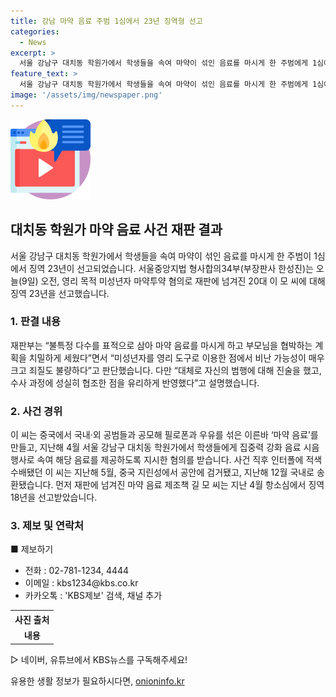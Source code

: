 ```yaml
---
title: 강남 마약 음료 주범 1심에서 23년 징역형 선고
categories:
  - News
excerpt: >
  서울 강남구 대치동 학원가에서 학생들을 속여 마약이 섞인 음료를 마시게 한 주범에게 1심에서 징역 23년이 선고됐다. 20대 이 모 씨는 미성년자를 상대로 마약 음료를 제공하고 부모님을 협박한 혐의로 재판을 받았으며, 재판부는 그의 범행을 심각히 보고 23년의 징역을 선고했다. 이 씨는 중국에서 검거되어 국내로 송환된 후 징역을 선고받았는데, 이와 관련된 다른 용의자 역시 항소심에서 징역을 선고받은 바 있다.
feature_text: >
  서울 강남구 대치동 학원가에서 학생들을 속여 마약이 섞인 음료를 마시게 한 주범에게 1심에서 징역 23년이 선고됐다. 20대 이 모 씨는 미성년자를 상대로 마약 음료를 제공하고 부모님을 협박한 혐의로 재판을 받았으며, 재판부는 그의 범행을 심각히 보고 23년의 징역을 선고했다. 이 씨는 중국에서 검거되어 국내로 송환된 후 징역을 선고받았는데, 이와 관련된 다른 용의자 역시 항소심에서 징역을 선고받은 바 있다.
image: '/assets/img/newspaper.png'
---
```


<p><img src="/assets/img/news.png" alt="rentncar 속보" /></p>

<h2 data-ke-size="size26">대치동 학원가 마약 음료 사건 재판 결과</h2>

<p data-ke-size="size16">서울 강남구 대치동 학원가에서 학생들을 속여 마약이 섞인 음료를 마시게 한 주범이 1심에서 징역 23년이 선고되었습니다. 서울중앙지법 형사합의34부(부장판사 한성진)는 오늘(9일) 오전, 영리 목적 미성년자 마약투약 혐의로 재판에 넘겨진 20대 이 모 씨에 대해 징역 23년을 선고했습니다.</p>

<h3>1. 판결 내용</h3>

<p data-ke-size="size16">재판부는 “불특정 다수를 표적으로 삼아 마약 음료를 마시게 하고 부모님을 협박하는 계획을 치밀하게 세웠다”면서 “미성년자를 영리 도구로 이용한 점에서 비난 가능성이 매우 크고 죄질도 불량하다”고 판단했습니다. 다만 “대체로 자신의 범행에 대해 진술을 했고, 수사 과정에 성실히 협조한 점을 유리하게 반영했다”고 설명했습니다.</p>

<h3>2. 사건 경위</h3>

<p data-ke-size="size16">이 씨는 중국에서 국내·외 공범들과 공모해 필로폰과 우유를 섞은 이른바 ‘마약 음료’를 만들고, 지난해 4월 서울 강남구 대치동 학원가에서 학생들에게 집중력 강화 음료 시음 행사로 속여 해당 음료를 제공하도록 지시한 혐의를 받습니다. 사건 직후 인터폴에 적색 수배됐던 이 씨는 지난해 5월, 중국 지린성에서 공안에 검거됐고, 지난해 12월 국내로 송환됐습니다. 먼저 재판에 넘겨진 마약 음료 제조책 길 모 씨는 지난 4월 항소심에서 징역 18년을 선고받았습니다.</p>

<h3>3. 제보 및 연락처</h3>

<p data-ke-size="size16">■ 제보하기</p>

<ul>
    <li>전화 : 02-781-1234, 4444</li>
    <li>이메일 : kbs1234@kbs.co.kr</li>
    <li>카카오톡 : 'KBS제보' 검색, 채널 추가</li>
</ul>

<table>
    <tr>
        <th style="text-align: center;">사진 출처</th>
    </tr>
    <tr>
        <td style="text-align: center; height: 17px;"><b>내용</b></td>
    </tr>
</table>

<p data-ke-size="size16">▷ 네이버, 유튜브에서 KBS뉴스를 구독해주세요!</p>
유용한 생활 정보가 필요하시다면, <a href="https://onioninfo.kr" rel="dofollow">onioninfo.kr</a>


